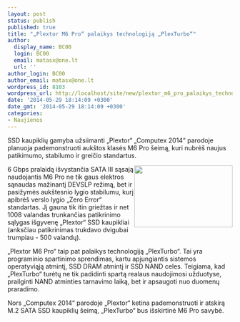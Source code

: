 ```yaml
---
layout: post
status: publish
published: true
title: "„Plextor M6 Pro“ palaikys technologiją „PlexTurbo“"
author:
  display_name: BC00
  login: BC00
  email: matasx@one.lt
  url: ''
author_login: BC00
author_email: matasx@one.lt
wordpress_id: 8103
wordpress_url: http://localhost/site/new/plextor_m6_pro_palaikys_technologija_plexturbo/
date: '2014-05-29 18:14:09 +0300'
date_gmt: '2014-05-29 18:14:09 +0300'
categories:
- Naujienos
---
```

<p>
	SSD kaupiklių gamyba užsiimanti &bdquo;Plextor&ldquo; &bdquo;Computex 2014&ldquo; parodoje planuoja pademonstruoti auk&scaron;tos klasės M6 Pro &scaron;eimą, kuri nubrė&scaron; naujus patikimumo, stabilumo ir greičio standartus.</p>
<p>
	<img alt="" src="http://technews.lt/userfiles/plextor_m5_ssd_0.jpg" style="width: 220px; height: 139px; float: right;" />6 Gbps pralaidą i&scaron;vystančia SATA III sąsają naudojantis M6 Pro ne tik gaus elektros sąnaudas mažinantį DEVSLP režimą, bet ir pasižymės auk&scaron;tesnio lygio stabilumu, kurį apibrė&scaron; verslo lygio &bdquo;Zero Error&ldquo; standartas. Jį gauna tik itin griežtas ir net 1008 valandas trunkančias patikrinimo sąlygas i&scaron;gyvenę &bdquo;Plextor&ldquo; SSD kaupikliai (anksčiau patikrinimas trukdavo dvigubai trumpiau - 500 valandų).</p>
<p>
	&bdquo;Plextor M6 Pro&ldquo; taip pat palaikys technologiją &bdquo;PlexTurbo&ldquo;. Tai yra programinio spartinimo sprendimas, kartu apjungiantis sistemos operatyviąją atmintį, SSD DRAM atmintį ir SSD NAND celes. Teigiama, kad &bdquo;PlexTurbo&ldquo; turėtų ne tik padidinti spartą realaus naudojimosi užduotyse, prailginti NAND atminties tarnavimo laiką, bet ir apsaugoti nuo duomenų praradimo.</p>
<p>
	Nors &bdquo;Computex 2014&ldquo; parodoje &bdquo;Plextor&ldquo; ketina pademonstruoti ir atskirą M.2 SATA SSD kaupiklių &scaron;eimą, &bdquo;PlexTurbo&ldquo; bus i&scaron;skirtinė M6 Pro savybė.</p>
